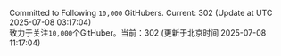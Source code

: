 Committed to Following `10,000` GitHubers. Current: <!-- FOLLOWING_COUNT -->302<!-- FOLLOWING_COUNT --> (Update at UTC <!-- LAST_UPDATED -->2025-07-08 03:17:04<!-- LAST_UPDATED -->)<br>
致力于关注`10,000`个GitHuber。当前：<!-- FOLLOWING_COUNT -->302<!-- FOLLOWING_COUNT --> (更新于北京时间 <!-- LAST_UPDATED_CST -->2025-07-08 11:17:04<!-- LAST_UPDATED_CST -->)
